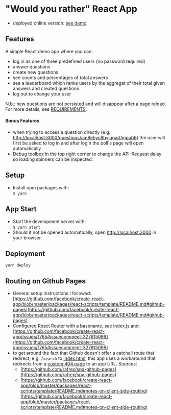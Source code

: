 # "Would you rather" React App

+ deployed online version:
[see demo](https://paulkoegel-wessels.github.io/would-you-rather/)

## Features
A simple React demo app where you can:
- log in as one of three predefined users (no password required)
- answer questions
- create new questions
- see counts and percentages of total answers
- see a leaderboard which ranks users by the aggregat of their total given answers and created questions
- log out to change your user

N.b.: new questions are not persisted and will disappear after a page reload.
For more details, see [REQUIREMENTS](./REQUIREMENTS.mdown).

#### Bonus Features
- when trying to access a question directly (e.g. [http://localhost:3000/questions/am8ehyc8byjqgar0jgpub9](http://localhost:3000/questions/am8ehyc8byjqgar0jgpub9)) the user will first be asked to log in and after login the poll's page will open automatically
- Debug toolbox in the top right corner to change the API-Request delay so loading spinners can be inspected.

## Setup
+ Install npm packages with:  
  `$ yarn`

## App Start
+ Start the development server with:  
  `$ yarn start`
+ Should it not be opened automatically, open [http://localhost:3000](http://localhost:3000) in your browser.

## Deployment
`yarn deploy`

## Routing on Github Pages
+ General setup instructions I followed:[https://github.com/facebook/create-react-app/blob/master/packages/react-scripts/template/README.md#github-pages](https://github.com/facebook/create-react-app/blob/master/packages/react-scripts/template/README.md#github-pages)
+ Configured React Router with a basename, see [index.js](src/index.js) and: [https://github.com/facebook/create-react-app/issues/1765#issuecomment-327615099](https://github.com/facebook/create-react-app/issues/1765#issuecomment-327615099)
+ to get around the fact that Github doesn't offer a catchall route that redirect, e.g. `/search` to [index.html](public/index.html), this app uses a workaround that redirects from a [custom 404 page](public/404.html) to an app URL. Sources:
  - [https://github.com/rafrex/spa-github-pages](https://github.com/rafrex/spa-github-pages)
  - [https://github.com/facebook/create-react-app/blob/master/packages/react-scripts/template/README.md#notes-on-client-side-routing](https://github.com/facebook/create-react-app/blob/master/packages/react-scripts/template/README.md#notes-on-client-side-routing)
